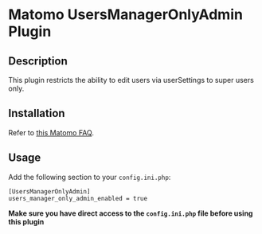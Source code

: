 # Matomo UsersManagerOnlyAdmin Plugin

## Description

This plugin restricts the ability to edit users via userSettings to super users only.

## Installation

Refer to [this Matomo FAQ](https://matomo.org/faq/plugins/faq_21/).

## Usage

Add the following section to your `config.ini.php`:

```
[UsersManagerOnlyAdmin]
users_manager_only_admin_enabled = true

```

**Make sure you have direct access to the `config.ini.php` file before using this plugin**
